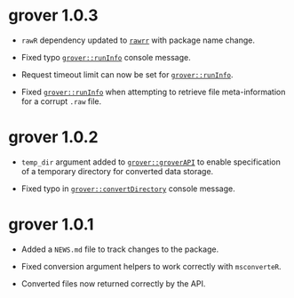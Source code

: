 # grover 1.0.3

* `rawR` dependency updated to [`rawrr`](https://github.com/fgcz/rawrr) with package name change.

* Fixed typo [`grover::runInfo`](https://jasenfinch.github.io/grover/reference/info.html) console message. 

* Request timeout limit can now be set for [`grover::runInfo`](https://jasenfinch.github.io/grover/reference/info.html).

* Fixed [`grover::runInfo`](https://jasenfinch.github.io/grover/reference/info.html) when attempting to retrieve file meta-information for a corrupt `.raw` file.

# grover 1.0.2

* `temp_dir` argument added to [`grover::groverAPI`](https://jasenfinch.github.io/grover/reference/groverAPI.html) to enable specification of a temporary directory for converted data storage.

* Fixed typo in [`grover::convertDirectory`](https://jasenfinch.github.io/grover/reference/convert.html) console message. 

# grover 1.0.1

* Added a `NEWS.md` file to track changes to the package.

* Fixed conversion argument helpers to work correctly with `msconverteR`.

* Converted files now returned correctly by the API.